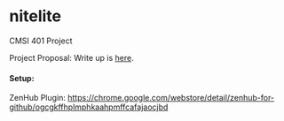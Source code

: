 # nitelite
CMSI 401 Project

Project Proposal: Write up is [here](https://github.com/laurenlindsey1/nitelite/blob/master/project_proposal.md).
#### Setup:
ZenHub Plugin: https://chrome.google.com/webstore/detail/zenhub-for-github/ogcgkffhplmphkaahpmffcafajaocjbd 
